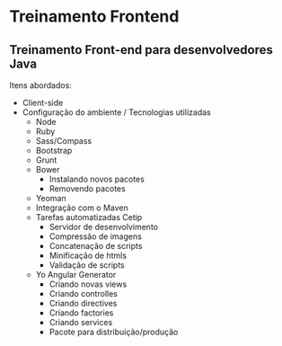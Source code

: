 # Treinamento Frontend
## Treinamento Front-end para desenvolvedores Java

Itens abordados:
- Client-side
- Configuração do ambiente / Tecnologias utilizadas
	- Node
	- Ruby
	- Sass/Compass
	- Bootstrap
	- Grunt
	- Bower
		- Instalando novos pacotes
		- Removendo pacotes
	- Yeoman
	- Integração com o Maven
	- Tarefas automatizadas Cetip
		- Servidor de desenvolvimento
		- Compressão de imagens
		- Concatenação de scripts
		- Minificação de htmls
		- Validação de scripts
	- Yo Angular Generator
		- Criando novas views
		- Criando controlles
		- Criando directives
		- Criando factories
		- Criando services
		- Pacote para distribuição/produção

